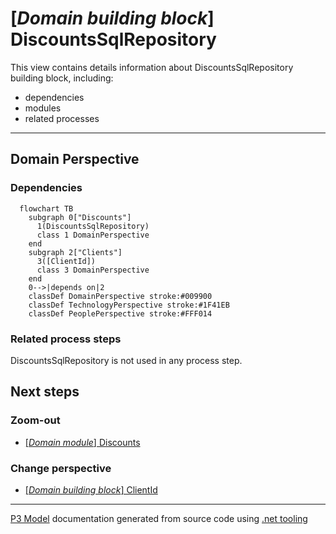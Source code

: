 ﻿
# [*Domain building block*] DiscountsSqlRepository

This view contains details information about DiscountsSqlRepository building block, including:
- dependencies
- modules
- related processes  

---



## Domain Perspective


### Dependencies

```mermaid
  flowchart TB
    subgraph 0["Discounts"]
      1(DiscountsSqlRepository)
      class 1 DomainPerspective
    end
    subgraph 2["Clients"]
      3([ClientId])
      class 3 DomainPerspective
    end
    0-->|depends on|2
    classDef DomainPerspective stroke:#009900
    classDef TechnologyPerspective stroke:#1F41EB
    classDef PeoplePerspective stroke:#FFF014
```

### Related process steps

DiscountsSqlRepository is not used in any process step.  

## Next steps


### Zoom-out

- [[*Domain module*] Discounts](../../../../Modules/Sales/Pricing/Discounts/Discounts.md)

### Change perspective

- [[*Domain building block*] ClientId](../../Clients/ClientId.md)

---

[P3 Model](https://github.com/P3-model/P3-model) documentation generated from source code using [.net tooling](https://github.com/P3-model/P3-model-dotnet)